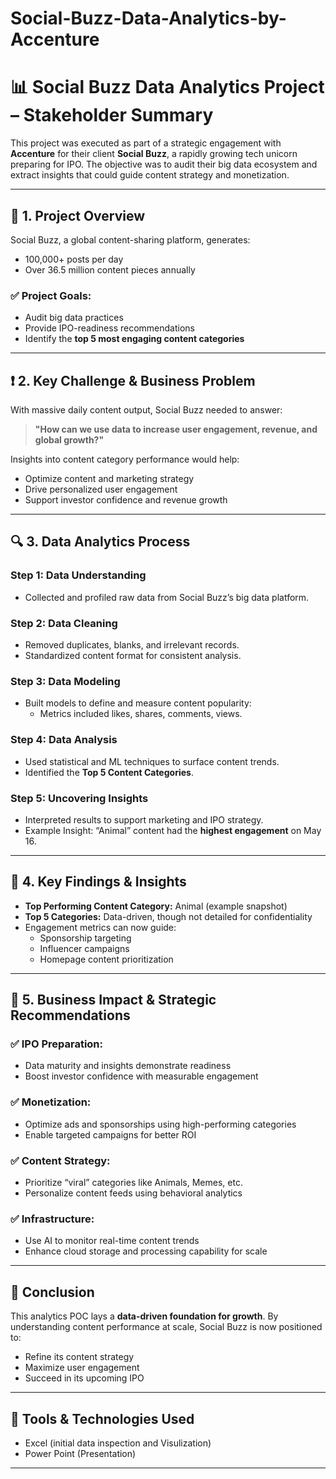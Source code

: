 # Social-Buzz-Data-Analytics-by-Accenture
# 📊 Social Buzz Data Analytics Project – Stakeholder Summary

This project was executed as part of a strategic engagement with **Accenture** for their client **Social Buzz**, a rapidly growing tech unicorn preparing for IPO. The objective was to audit their big data ecosystem and extract insights that could guide content strategy and monetization.

---

## 🧾 1. Project Overview

Social Buzz, a global content-sharing platform, generates:
- 100,000+ posts per day  
- Over 36.5 million content pieces annually

### ✅ Project Goals:
- Audit big data practices
- Provide IPO-readiness recommendations
- Identify the **top 5 most engaging content categories**

---

## ❗ 2. Key Challenge & Business Problem

With massive daily content output, Social Buzz needed to answer:

> **"How can we use data to increase user engagement, revenue, and global growth?"**

Insights into content category performance would help:
- Optimize content and marketing strategy
- Drive personalized user engagement
- Support investor confidence and revenue growth

---

## 🔍 3. Data Analytics Process

### Step 1: Data Understanding
- Collected and profiled raw data from Social Buzz’s big data platform.

### Step 2: Data Cleaning
- Removed duplicates, blanks, and irrelevant records.
- Standardized content format for consistent analysis.

### Step 3: Data Modeling
- Built models to define and measure content popularity:
  - Metrics included likes, shares, comments, views.

### Step 4: Data Analysis
- Used statistical and ML techniques to surface content trends.
- Identified the **Top 5 Content Categories**.

### Step 5: Uncovering Insights
- Interpreted results to support marketing and IPO strategy.
- Example Insight: “Animal” content had the **highest engagement** on May 16.

---

## 📌 4. Key Findings & Insights

- **Top Performing Content Category:** Animal (example snapshot)
- **Top 5 Categories:** Data-driven, though not detailed for confidentiality
- Engagement metrics can now guide:
  - Sponsorship targeting
  - Influencer campaigns
  - Homepage content prioritization

---

## 💼 5. Business Impact & Strategic Recommendations

### ✅ IPO Preparation:
- Data maturity and insights demonstrate readiness
- Boost investor confidence with measurable engagement

### ✅ Monetization:
- Optimize ads and sponsorships using high-performing categories
- Enable targeted campaigns for better ROI

### ✅ Content Strategy:
- Prioritize “viral” categories like Animals, Memes, etc.
- Personalize content feeds using behavioral analytics

### ✅ Infrastructure:
- Use AI to monitor real-time content trends
- Enhance cloud storage and processing capability for scale

---

## 🚀 Conclusion

This analytics POC lays a **data-driven foundation for growth**. By understanding content performance at scale, Social Buzz is now positioned to:
- Refine its content strategy
- Maximize user engagement
- Succeed in its upcoming IPO

---

## 🧰 Tools & Technologies Used
- Excel (initial data inspection and Visulization)
- Power Point (Presentation)


---


